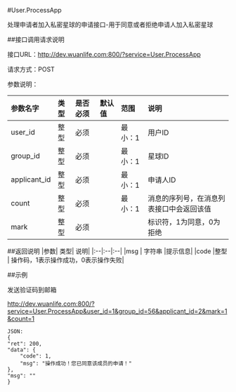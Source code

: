 #User.ProcessApp

处理申请者加入私密星球的申请接口-用于同意或者拒绝申请人加入私密星球

##接口调用请求说明

接口URL：http://dev.wuanlife.com:800/?service=User.ProcessApp

请求方式：POST

参数说明：

|参数名字   | 类型|  是否必须   | 默认值   | 范围      |  说明|
|:--|:--|:--|:--|:--|:--|
|user_id    |整型 |必须 ||   最小：1   |用户ID|
|group_id|  整型  |必须||        最小：1|  星球ID|
|applicant_id   |整型 |必须     || 最小：1|    申请人ID|
|count|整型|必须||最小：1|消息的序列号，在消息列表接口中会返回该值|
|mark   |整型 |必须 |  | |   标识符，1为同意，0为拒绝|


##返回说明
|参数|        类型|   说明|
|:--|:--|:--|
|msg           |  字符串 |提示信息|
|code            |整型 |  操作码，1表示操作成功，0表示操作失败|


##示例

发送验证码到邮箱

http://dev.wuanlife.com:800/?service=User.ProcessApp&user_id=1&group_id=56&applicant_id=2&mark=1&count=1

    JSON:
    {
    "ret": 200,
    "data": {
        "code": 1,
        "msg": "操作成功！您已同意该成员的申请！"
    },
    "msg": ""
    }
